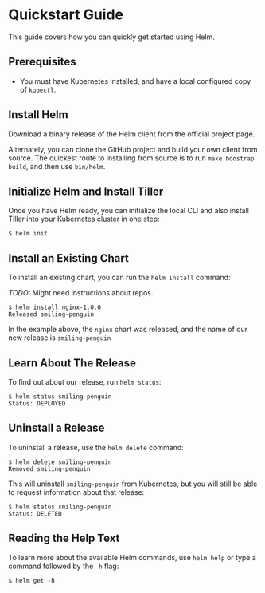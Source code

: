 # Quickstart Guide

This guide covers how you can quickly get started using Helm.

## Prerequisites

- You must have Kubernetes installed, and have a local configured copy
  of `kubectl`.

## Install Helm

Download a binary release of the Helm client from the official project
page.

Alternately, you can clone the GitHub project and build your own
client from source. The quickest route to installing from source is to
run `make boostrap build`, and then use `bin/helm`.

## Initialize Helm and Install Tiller

Once you have Helm ready, you can initialize the local CLI and also
install Tiller into your Kubernetes cluster in one step:

```console
$ helm init
```

## Install an Existing Chart

To install an existing chart, you can run the `helm install` command:

_TODO:_ Might need instructions about repos.

```console
$ helm install nginx-1.0.0
Released smiling-penguin
```

In the example above, the `nginx` chart was released, and the name of
our new release is `smiling-penguin`

## Learn About The Release

To find out about our release, run `helm status`:

```console
$ helm status smiling-penguin
Status: DEPLOYED
```

## Uninstall a Release

To uninstall a release, use the `helm delete` command:

```console
$ helm delete smiling-penguin
Removed smiling-penguin
```

This will uninstall `smiling-penguin` from Kubernetes, but you will
still be able to request information about that release:

```console
$ helm status smiling-penguin
Status: DELETED
```

## Reading the Help Text

To learn more about the available Helm commands, use `helm help` or type
a command followed by the `-h` flag:

```console
$ helm get -h
```
